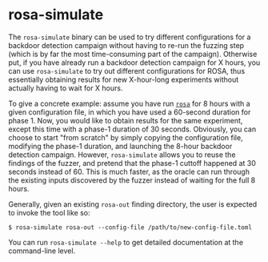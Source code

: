 # rosa-simulate

The `rosa-simulate` binary can be used to try different configurations for a backdoor detection
campaign without having to re-run the fuzzing step (which is by far the most time-consuming part of
the campaign). Otherwise put, if you have already run a backdoor detection campaign for X hours, you
can use `rosa-simulate` to try out different configurations for ROSA, thus essentially obtaining
results for new X-hour-long experiments without actually having to wait for X hours.

To give a concrete example: assume you have run [`rosa`](./rosa.md) for 8 hours with a given
configuration file, in which you have used a 60-second duration for phase 1. Now, you would like to
obtain results for the same experiment, except this time with a phase-1 duration of 30 seconds.
Obviously, you can choose to start "from scratch" by simply copying the configuration file,
modifying the phase-1 duration, and launching the 8-hour backdoor detection campaign. However,
`rosa-simulate` allows you to reuse the findings of the fuzzer, and pretend that the phase-1 cuttoff
happened at 30 seconds instead of 60. This is much faster, as the oracle can run through the
existing inputs discovered by the fuzzer instead of waiting for the full 8 hours.

Generally, given an existing `rosa-out` finding directory, the user is expected to invoke the tool
like so:

```console
$ rosa-simulate rosa-out --config-file /path/to/new-config-file.toml
```

You can run `rosa-simulate --help` to get detailed documentation at the command-line level.
